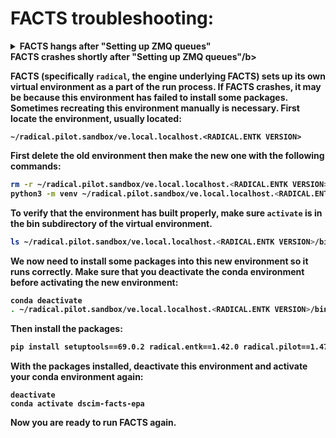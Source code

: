 # FACTS troubleshooting:

<details>

<summary><b>FACTS hangs after "Setting up ZMQ queues"</b></summary>

FACTS (specifically `radical`, the engine underlying FACTS) sets up its own virtual environment as a part of the run process. Some systems have specific versions of applications that cause the installation to fail. It is a known issue in `radical` that this failure will cause FACTS to hang. To check if this virtual environment has failed to install, find the default location of the engine at 

```
~/radical.pilot.sandbox/ve.local.localhost.<RADICAL.ENTK VERSION>
```

In this folder, there should be a file:

```
~/radical.pilot.sandbox/ve.local.localhost.<RADICAL.ENTK VERSION>/bin/activate
```

If this file does not exist, you may have to manually create the virtual environment. First delete the old environment then make the new one with the following commands:

```bash
rm -r ~/radical.pilot.sandbox/ve.local.localhost.<RADICAL.ENTK VERSION>
python3 -m venv ~/radical.pilot.sandbox/ve.local.localhost.<RADICAL.ENTK VERSION>
```

Now the file that was missing before should exist. To verify, make sure `activate` is in the bin subdirectory of the virtual environment.

```bash
ls ~/radical.pilot.sandbox/ve.local.localhost.<RADICAL.ENTK VERSION>/bin/
```

We now need to install some packages into this new environment so it runs correctly. Make sure that you deactivate the conda environment before activating the new environment:

```bash
conda deactivate
. ~/radical.pilot.sandbox/ve.local.localhost.<RADICAL.ENTK VERSION>/bin/activate
```

Then install the packages:

```bash
pip install radical.entk==1.42.0 radical.pilot==1.47.0 radical.utils==1.47.0 radical.saga==1.47.0 radical.gtod==1.47.0
```

With the packages installed, deactivate this environment and activate your conda environment again:

```
deactivate
conda activate dscim-facts-epa
```

Now you are ready to run FACTS again.

</details>

<summary><b>FACTS crashes shortly after "Setting up ZMQ queues"/b></summary>

FACTS (specifically `radical`, the engine underlying FACTS) sets up its own virtual environment as a part of the run process. If FACTS crashes, it may be because this environment has failed to install some packages. Sometimes recreating this environment manually is necessary. First locate the environment, usually located:

```
~/radical.pilot.sandbox/ve.local.localhost.<RADICAL.ENTK VERSION>
```

First delete the old environment then make the new one with the following commands:

```bash
rm -r ~/radical.pilot.sandbox/ve.local.localhost.<RADICAL.ENTK VERSION>
python3 -m venv ~/radical.pilot.sandbox/ve.local.localhost.<RADICAL.ENTK VERSION>
```

To verify that the environment has built properly, make sure `activate` is in the bin subdirectory of the virtual environment.

```bash
ls ~/radical.pilot.sandbox/ve.local.localhost.<RADICAL.ENTK VERSION>/bin/
```

We now need to install some packages into this new environment so it runs correctly. Make sure that you deactivate the conda environment before activating the new environment:

```bash
conda deactivate
. ~/radical.pilot.sandbox/ve.local.localhost.<RADICAL.ENTK VERSION>/bin/activate
```

Then install the packages:

```bash
pip install setuptools==69.0.2 radical.entk==1.42.0 radical.pilot==1.47.0 radical.utils==1.47.0 radical.saga==1.47.0 radical.gtod==1.47.0
```

With the packages installed, deactivate this environment and activate your conda environment again:

```
deactivate
conda activate dscim-facts-epa
```

Now you are ready to run FACTS again.

</details>

